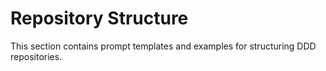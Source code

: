 # Repository Structure

This section contains prompt templates and examples for structuring DDD repositories.
